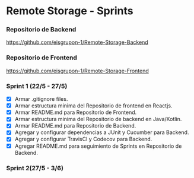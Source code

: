 
# Remote Storage - Sprints

### Repositorio de Backend

https://github.com/eisgrupon-1/Remote-Storage-Backend

### Repositorio de Frontend

https://github.com/eisgrupon-1/Remote-Storage-Frontend

### Sprint 1 (22/5 - 27/5)

- [x] Armar .gitignore files.
- [x] Armar estructura minima del Repositorio de frontend en Reactjs.
- [x] Armar README.md para Repositorio de Frontend.
- [x] Armar estructura minima del Repositorio de backend en Java/Kotlin.
- [x] Armar README.md para Repositorio de Backend.
- [x] Agregar y configurar dependencias a JUnit y Cucumber para Backend.
- [x] Agregar y configurar TravisCI y Codecov para Backend.
- [x] Agregar README.md para seguimiento de Sprints en Repositorio de Backend.

### Sprint 2(27/5 - 3/6)
